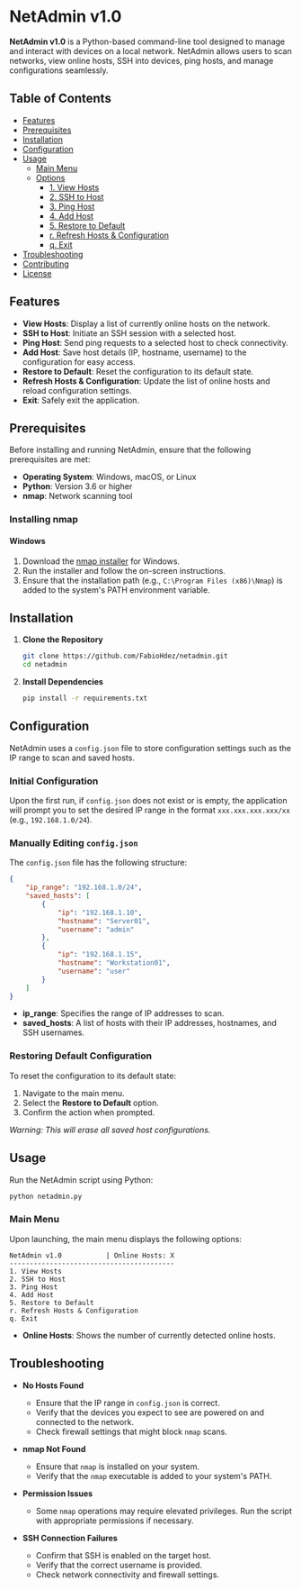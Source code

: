 # NetAdmin v1.0

**NetAdmin v1.0** is a Python-based command-line tool designed to manage and interact with devices on a local network. NetAdmin allows users to scan networks, view online hosts, SSH into devices, ping hosts, and manage configurations seamlessly.

## Table of Contents

- [Features](#features)
- [Prerequisites](#prerequisites)
- [Installation](#installation)
- [Configuration](#configuration)
- [Usage](#usage)
  - [Main Menu](#main-menu)
  - [Options](#options)
    - [1. View Hosts](#1-view-hosts)
    - [2. SSH to Host](#2-ssh-to-host)
    - [3. Ping Host](#3-ping-host)
    - [4. Add Host](#4-add-host)
    - [5. Restore to Default](#5-restore-to-default)
    - [r. Refresh Hosts & Configuration](#r-refresh-hosts--configuration)
    - [q. Exit](#q-exit)
- [Troubleshooting](#troubleshooting)
- [Contributing](#contributing)
- [License](#license)

## Features

- **View Hosts**: Display a list of currently online hosts on the network.
- **SSH to Host**: Initiate an SSH session with a selected host.
- **Ping Host**: Send ping requests to a selected host to check connectivity.
- **Add Host**: Save host details (IP, hostname, username) to the configuration for easy access.
- **Restore to Default**: Reset the configuration to its default state.
- **Refresh Hosts & Configuration**: Update the list of online hosts and reload configuration settings.
- **Exit**: Safely exit the application.

## Prerequisites

Before installing and running NetAdmin, ensure that the following prerequisites are met:

- **Operating System**: Windows, macOS, or Linux
- **Python**: Version 3.6 or higher
- **nmap**: Network scanning tool

### Installing nmap

#### Windows

1. Download the [nmap installer](https://nmap.org/download.html) for Windows.
2. Run the installer and follow the on-screen instructions.
3. Ensure that the installation path (e.g., `C:\Program Files (x86)\Nmap`) is added to the system's PATH environment variable.

## Installation

1. **Clone the Repository**

   ```bash
   git clone https://github.com/FabioHdez/netadmin.git
   cd netadmin
   ```

2. **Install Dependencies**

   ```bash
   pip install -r requirements.txt
   ```


## Configuration

NetAdmin uses a `config.json` file to store configuration settings such as the IP range to scan and saved hosts.

### Initial Configuration

Upon the first run, if `config.json` does not exist or is empty, the application will prompt you to set the desired IP range in the format `xxx.xxx.xxx.xxx/xx` (e.g., `192.168.1.0/24`).

### Manually Editing `config.json`

The `config.json` file has the following structure:

```json
{
    "ip_range": "192.168.1.0/24",
    "saved_hosts": [
        {
            "ip": "192.168.1.10",
            "hostname": "Server01",
            "username": "admin"
        },
        {
            "ip": "192.168.1.15",
            "hostname": "Workstation01",
            "username": "user"
        }
    ]
}
```

- **ip_range**: Specifies the range of IP addresses to scan.
- **saved_hosts**: A list of hosts with their IP addresses, hostnames, and SSH usernames.

### Restoring Default Configuration

To reset the configuration to its default state:

1. Navigate to the main menu.
2. Select the **Restore to Default** option.
3. Confirm the action when prompted.

*Warning: This will erase all saved host configurations.*

## Usage

Run the NetAdmin script using Python:

```bash
python netadmin.py
```

### Main Menu

Upon launching, the main menu displays the following options:

```
NetAdmin v1.0           | Online Hosts: X
-----------------------------------------
1. View Hosts
2. SSH to Host
3. Ping Host
4. Add Host
5. Restore to Default
r. Refresh Hosts & Configuration
q. Exit
```

- **Online Hosts**: Shows the number of currently detected online hosts.


## Troubleshooting

- **No Hosts Found**
  - Ensure that the IP range in `config.json` is correct.
  - Verify that the devices you expect to see are powered on and connected to the network.
  - Check firewall settings that might block `nmap` scans.

- **nmap Not Found**
  - Ensure that `nmap` is installed on your system.
  - Verify that the `nmap` executable is added to your system's PATH.

- **Permission Issues**
  - Some `nmap` operations may require elevated privileges. Run the script with appropriate permissions if necessary.

- **SSH Connection Failures**
  - Confirm that SSH is enabled on the target host.
  - Verify that the correct username is provided.
  - Check network connectivity and firewall settings.

